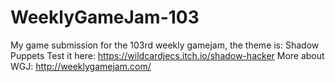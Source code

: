 # WeeklyGameJam-103
My game submission for the 103rd weekly gamejam, the theme is: Shadow Puppets
Test it here: https://wildcardjecs.itch.io/shadow-hacker
More about WGJ: http://weeklygamejam.com/
